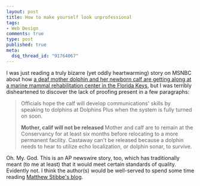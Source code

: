 ```yaml
--- 
layout: post
title: How to make yourself look unprofessional
tags: 
- Web Design
comments: true
type: post
published: true
meta: 
  dsq_thread_id: "91764067"
---
```

I was just reading a truly bizarre (yet oddly heartwarming) story on MSNBC about how <a href="http://www.msnbc.msn.com/id/19179566/">a deaf mother dolphin and her newborn calf are getting along at a marine mammal rehabilitation center in the Florida Keys</a>, but I was terribly disheartened to discover the lack of proofing present in a few paragraphs:
  <blockquote>
  <p class="textBodyBlack"><span id="byLine"></span>Officials hope the calf will develop communications' skills by speaking to dolphins at Dolphins Plus when the system is fully turned on soon.</p>

  <p class="textBodyBlack"><strong>Mother, calif will not be released
  </strong>Mother and calf are to remain at the Conservancy for at least six months before relocating to a more permanent facility. Castaway can't be released because a dolphin needs to hear to utilize echo localization, or dolphin sonar, to survive.</blockquote>
  <p class="textBodyBlack">Oh. My. God. This is an AP newswire story, too, which has traditionally meant (to me at least) that it would meet certain standards of quality. Evidently not. I think the author(s) would be well-served to spend some time reading <a href="http://www.badlanguage.net/">Matthew Stibbe's blog</a>.</p>
